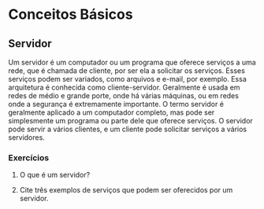 ﻿# Conceitos Básicos

## Servidor

Um servidor é um computador ou um programa que oferece serviços a uma rede, que é chamada de cliente, por ser ela a solicitar os serviços.
Esses serviços podem ser variados, como arquivos e e-mail, por exemplo.
Essa arquitetura é conhecida como cliente-servidor.
Geralmente é usada em redes de médio e grande porte, onde há várias máquinas, ou em redes onde a segurança é extremamente importante.
O termo servidor é geralmente aplicado a um computador completo, mas pode ser simplesmente um programa ou parte dele que oferece serviços.
O servidor pode servir a vários clientes, e um cliente pode solicitar serviços a vários servidores.

### Exercícios

1. O que é um servidor?

2. Cite três exemplos de serviços que podem ser oferecidos por um servidor.